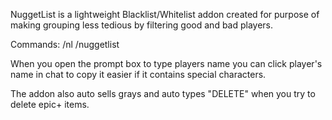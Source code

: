 NuggetList is a lightweight Blacklist/Whitelist addon created for purpose of making grouping less tedious by filtering good and bad players.

Commands:
/nl
/nuggetlist

When you open the prompt box to type players name you can click player's name in chat to copy it easier if it contains special characters.

The addon also auto sells grays and auto types "DELETE" when you try to delete epic+ items.
